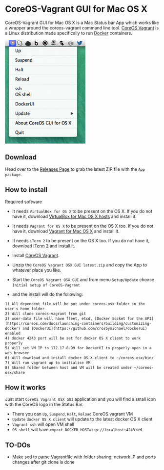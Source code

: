 CoreOS-Vagrant GUI for Mac OS X
============================

CoreOS-Vagrant GUI for Mac OS X is a Mac Status bar App which works like a wrapper around the coreos-vagrant command line tool.
[CoreOS Vagrant](https://github.com/coreos/coreos-vagrant) is a Linux distribution made specifically to run [Docker](https://www.docker.io/) containers.

![CoreOS-Vagrant-GUI L](coreos-vagrant-gui.png "CoreOS-Vagrant-GUI")

Download
--------
Head over to the [Releases Page](https://github.com/rimusz/coreos-osx-gui/releases) to grab the latest ZIP file with the ````App package````.


How to install
----------

Required software
* It needs ````VirtualBox for OS X```` to be present on the OS X.
If you do not have it, download [VirtualBox for Mac OS X hosts](https://www.virtualbox.org/wiki/Downloads) and install it.

* It needs ````Vagrant for OS X```` to be present on the OS X too.
If you do not have it, download [Vagrant for Mac OS X](http://www.vagrantup.com/downloads.html) and install it.

* It needs ````iTerm 2```` to be present on the OS X too.
If you do not have it, download [iTerm 2](http://www.iterm2.com/#/section/downloads) and install it.

* Install [CoreOS Vagrant](https://github.com/coreos/coreos-vagrant).

* Unzip the ````CoreOS Vagrant OSX GUI latest.zip```` and copy the App to whatever place you like.

* Start the ````CoreOS Vagrant OSX GUI```` and from menu ````Setup/Update```` choose ````Initial setup of CoreOS-Vagrant```` 
* and the install will do the following:
````
1) All dependent file will be put under coreos-osx folder in the user's home folder
2) Will clone coreos-vagrant from git
3) user-data file will have fleet, etcd, [Docker Socket for the API](https://coreos.com/docs/launching-containers/building/customizing-docker) and [DockerUI](https://github.com/crosbymichael/dockerui) enabled
4) docker 4243 port will be set for docker OS X client to work properly
5) Will set VM IP to 172.17.8.99 for DockerUI to properly open in a web browser
6) Will download and install docker OS X client to ~/coreos-osx/bin/
7) Will run vagrant up to initialise VM
8) Shared folder between host and VM will be created under ~/coreos-osx/share
````

How it works
------------

Just start ````CoreOS Vagrant OSX GUI```` application and you will find a small icon with the CoreOS logo in the Status Bar.

* There you can ````Up````, ````Suspend````, ````Halt````, ````Reload```` CoreOS vagrant VM
* ````Update```` ````docker OS X client```` will update to the latest docker OS X client
* ````Vagrant ssh```` will open VM shell
* ````OS shell```` will have ````export DOCKER_HOST=tcp://localhost:4243```` set


TO-DOs
------

* Make sed to parse Vagrantfile with folder sharing, network IP and ports changes after git clone is done

